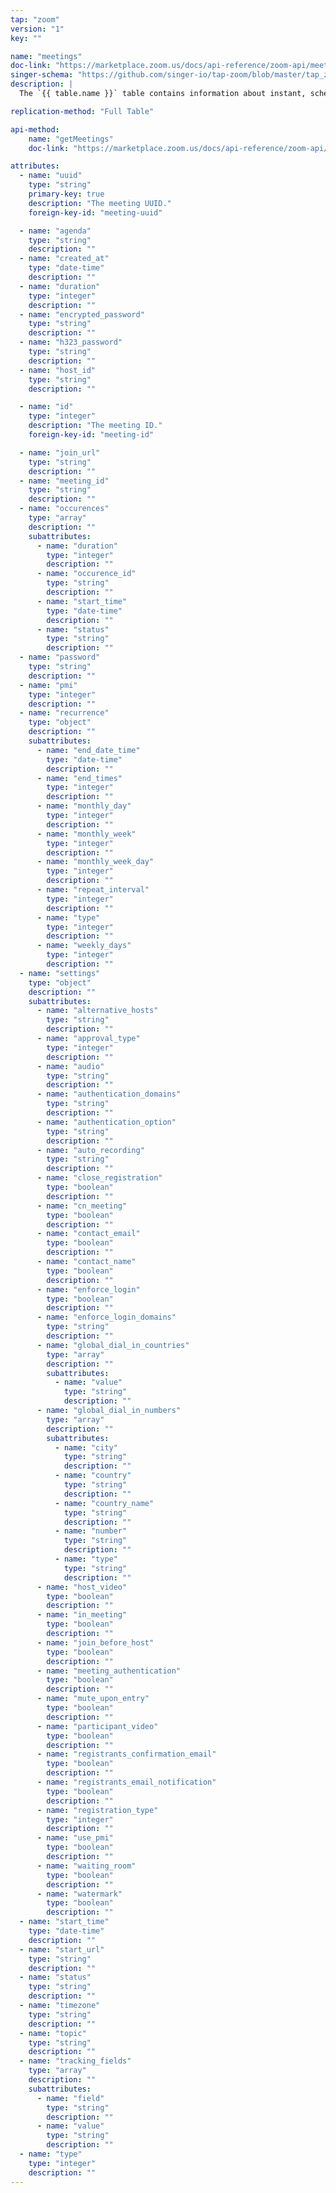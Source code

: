 ```yaml
---
tap: "zoom"
version: "1"
key: ""

name: "meetings"
doc-link: "https://marketplace.zoom.us/docs/api-reference/zoom-api/meetings/meetings"
singer-schema: "https://github.com/singer-io/tap-zoom/blob/master/tap_zoom/schemas/meetings.json"
description: |
  The `{{ table.name }}` table contains information about instant, scheduled, and recurring meetings in your {{ integration.display_name }} account.

replication-method: "Full Table"

api-method:
    name: "getMeetings"
    doc-link: "https://marketplace.zoom.us/docs/api-reference/zoom-api/meetings/meetings"

attributes:
  - name: "uuid"
    type: "string"
    primary-key: true
    description: "The meeting UUID."
    foreign-key-id: "meeting-uuid"

  - name: "agenda"
    type: "string"
    description: ""
  - name: "created_at"
    type: "date-time"
    description: ""
  - name: "duration"
    type: "integer"
    description: ""
  - name: "encrypted_password"
    type: "string"
    description: ""
  - name: "h323_password"
    type: "string"
    description: ""
  - name: "host_id"
    type: "string"
    description: ""

  - name: "id"
    type: "integer"
    description: "The meeting ID."
    foreign-key-id: "meeting-id"

  - name: "join_url"
    type: "string"
    description: ""
  - name: "meeting_id"
    type: "string"
    description: ""
  - name: "occurences"
    type: "array"
    description: ""
    subattributes:
      - name: "duration"
        type: "integer"
        description: ""
      - name: "occurence_id"
        type: "string"
        description: ""
      - name: "start_time"
        type: "date-time"
        description: ""
      - name: "status"
        type: "string"
        description: ""
  - name: "password"
    type: "string"
    description: ""
  - name: "pmi"
    type: "integer"
    description: ""
  - name: "recurrence"
    type: "object"
    description: ""
    subattributes:
      - name: "end_date_time"
        type: "date-time"
        description: ""
      - name: "end_times"
        type: "integer"
        description: ""
      - name: "monthly_day"
        type: "integer"
        description: ""
      - name: "monthly_week"
        type: "integer"
        description: ""
      - name: "monthly_week_day"
        type: "integer"
        description: ""
      - name: "repeat_interval"
        type: "integer"
        description: ""
      - name: "type"
        type: "integer"
        description: ""
      - name: "weekly_days"
        type: "integer"
        description: ""
  - name: "settings"
    type: "object"
    description: ""
    subattributes:
      - name: "alternative_hosts"
        type: "string"
        description: ""
      - name: "approval_type"
        type: "integer"
        description: ""
      - name: "audio"
        type: "string"
        description: ""
      - name: "authentication_domains"
        type: "string"
        description: ""
      - name: "authentication_option"
        type: "string"
        description: ""
      - name: "auto_recording"
        type: "string"
        description: ""
      - name: "close_registration"
        type: "boolean"
        description: ""
      - name: "cn_meeting"
        type: "boolean"
        description: ""
      - name: "contact_email"
        type: "boolean"
        description: ""
      - name: "contact_name"
        type: "boolean"
        description: ""
      - name: "enforce_login"
        type: "boolean"
        description: ""
      - name: "enforce_login_domains"
        type: "string"
        description: ""
      - name: "global_dial_in_countries"
        type: "array"
        description: ""
        subattributes:
          - name: "value"
            type: "string"
            description: ""
      - name: "global_dial_in_numbers"
        type: "array"
        description: ""
        subattributes:
          - name: "city"
            type: "string"
            description: ""
          - name: "country"
            type: "string"
            description: ""
          - name: "country_name"
            type: "string"
            description: ""
          - name: "number"
            type: "string"
            description: ""
          - name: "type"
            type: "string"
            description: ""
      - name: "host_video"
        type: "boolean"
        description: ""
      - name: "in_meeting"
        type: "boolean"
        description: ""
      - name: "join_before_host"
        type: "boolean"
        description: ""
      - name: "meeting_authentication"
        type: "boolean"
        description: ""
      - name: "mute_upon_entry"
        type: "boolean"
        description: ""
      - name: "participant_video"
        type: "boolean"
        description: ""
      - name: "registrants_confirmation_email"
        type: "boolean"
        description: ""
      - name: "registrants_email_notification"
        type: "boolean"
        description: ""
      - name: "registration_type"
        type: "integer"
        description: ""
      - name: "use_pmi"
        type: "boolean"
        description: ""
      - name: "waiting_room"
        type: "boolean"
        description: ""
      - name: "watermark"
        type: "boolean"
        description: ""
  - name: "start_time"
    type: "date-time"
    description: ""
  - name: "start_url"
    type: "string"
    description: ""
  - name: "status"
    type: "string"
    description: ""
  - name: "timezone"
    type: "string"
    description: ""
  - name: "topic"
    type: "string"
    description: ""
  - name: "tracking_fields"
    type: "array"
    description: ""
    subattributes:
      - name: "field"
        type: "string"
        description: ""
      - name: "value"
        type: "string"
        description: ""
  - name: "type"
    type: "integer"
    description: ""
---
```

